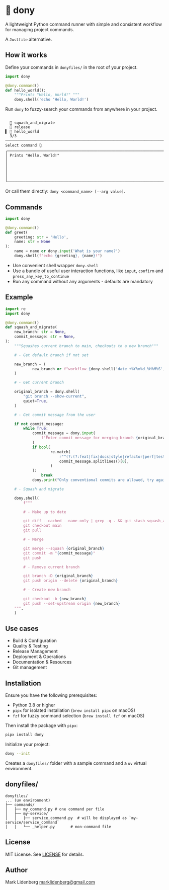 # 🍥️ dony

A lightweight Python command runner with simple and consistent workflow for managing project 
commands.

A `Justfile` alternative.

## How it works

Define your commands in `donyfiles/` in the root of your project.

```python
import dony

@dony.command()
def hello_world():
    """Prints "Hello, World!" """
    dony.shell('echo "Hello, World!')
```

Run `dony` to fuzzy-search your commands from anywhere in your project.

```
                                                                                                                                                                                                                   
  📝 squash_and_migrate                                                                                                                                                                                             
  📝 release                                                                                                                                                                                                        
▌ 📝 hello_world                                                                                                                                                                                                    
  3/3 ───────────────────────────────────────────────────────────────────────────────────────────────────────────────────────────────────────────────────────────────────────────────────────────────────────────── 
Select command 👆                                                                                                                                                                                                   
╭──────────────────────────────────────────────────────────────────────────────────────────────────────────────────────────────────────────────────────────────────────────────────────────────────────────────────╮
│ Prints "Hello, World!"                                                                                                                                                                                           │
│                                                                                                                                                                                                                  │
│                                                                                                                                                                                                                  │
╰──────────────────────────────────────────────────────────────────────────────────────────────────────────────────────────────────────────────────────────────────────────────────────────────────────────────────╯
```

Or call them directly: `dony <command_name> [--arg value]`.

## Commands

```python
import dony

@dony.command()
def greet(
    greeting: str = 'Hello',
    name: str = None
):
    name = name or dony.input('What is your name?')
    dony.shell(f"echo {greeting}, {name}!")
```

- Use convenient shell wrapper `dony.shell`
- Use a bundle of useful user interaction functions, like `input`, `confirm` and `press_any_key_to_continue`
- Run any command without any arguments - defaults are mandatory

## Example


```python
import re
import dony

@dony.command()
def squash_and_migrate(
    new_branch: str = None,
    commit_message: str = None,
):
    """Squashes current branch to main, checkouts to a new branch"""

    # - Get default branch if not set

    new_branch = (
            new_branch or f"workflow_{dony.shell('date +%Y%m%d_%H%M%S', quiet=True)}"
    )

    # - Get current branch

    original_branch = dony.shell(
        "git branch --show-current",
        quiet=True,
    )

    # - Get commit message from the user

    if not commit_message:
        while True:
            commit_message = dony.input(
                f"Enter commit message for merging branch {original_branch} to main:"
            )
            if bool(
                    re.match(
                        r"^(?:(?:feat|fix|docs|style|refactor|perf|test|chore|build|ci|revert)(?:\([A-Za-z0-9_-]+\))?(!)?:)\s.+$",
                        commit_message.splitlines()[0],
                    )
            ):
                break
            dony.print("Only conventional commits are allowed, try again")

    # - Squash and migrate

    dony.shell(
        f"""

        # - Make up to date

        git diff --cached --name-only | grep -q . && git stash squash_and_migrate-{new_branch}
        git checkout main
        git pull

        # - Merge

        git merge --squash {original_branch}
        git commit -m "{commit_message}"
        git push 

        # - Remove current branch

        git branch -D {original_branch}
        git push origin --delete {original_branch}

        # - Create new branch

        git checkout -b {new_branch}
        git push --set-upstream origin {new_branch}
    """,
    )

```

## Use cases
- Build & Configuration
- Quality & Testing
- Release Management
- Deployment & Operations
- Documentation & Resources
- Git management

## Installation

Ensure you have the following prerequisites:
- Python 3.8 or higher
- `pipx` for isolated installation (`brew install pipx` on macOS)
- `fzf` for fuzzy command selection (`brew install fzf` on macOS)

Then install the package with `pipx`:
```bash
pipx install dony
```

Initialize your project:

```bash
dony --init
```

Creates a `donyfiles/` folder with a sample command and a `uv` virtual environment.


## donyfiles/

```text
donyfiles/
... (uv environment) 
├── commands/
│   ├── my_command.py # one command per file
│   ├── my-service/         
│   │   ├── service_command.py  # will be displayed as `my-service/service_command`
│   │   └── _helper.py       # non-command file
```

## License

MIT License. See [LICENSE](LICENSE) for details.

## Author

Mark Lidenberg [marklidenberg@gmail.com](mailto\:marklidenberg@gmail.com)

